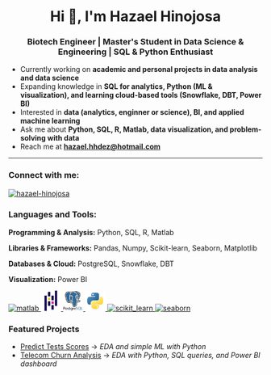 <h1 align="center">Hi 👋, I'm Hazael Hinojosa</h1>
<h3 align="center">Biotech Engineer | Master's Student in Data Science & Engineering | SQL & Python Enthusiast</h3>

- Currently working on **academic and personal projects in data analysis and data science**  
- Expanding knowledge in **SQL for analytics, Python (ML & visualization), and learning cloud-based tools (Snowflake, DBT, Power BI)**  
- Interested in **data (analytics, enginner or science), BI, and applied machine learning**  
- Ask me about **Python, SQL, R, Matlab, data visualization, and problem-solving with data**  
- Reach me at **hazael.hhdez@hotmail.com**

---

<h3 align="left"> Connect with me:</h3>
<p align="left">
<a href="https://www.linkedin.com/in/hazael-hinojosa/" target="blank">
  <img align="center" src="https://raw.githubusercontent.com/rahuldkjain/github-profile-readme-generator/master/src/images/icons/Social/linked-in-alt.svg" alt="hazael-hinojosa" height="30" width="40" />
</a>
</p>

<h3 align="left">Languages and Tools:</h3>

**Programming & Analysis:** Python, SQL, R, Matlab 

**Libraries & Frameworks:** Pandas, Numpy, Scikit-learn, Seaborn, Matplotlib  

**Databases & Cloud:** PostgreSQL, Snowflake, DBT  

**Visualization:** Power BI  

<p align="left"> <a href="https://www.mathworks.com/" target="_blank" rel="noreferrer"> <img src="https://upload.wikimedia.org/wikipedia/commons/2/21/Matlab_Logo.png" alt="matlab" width="40" height="40"/> </a> <a href="https://pandas.pydata.org/" target="_blank" rel="noreferrer"> <img src="https://raw.githubusercontent.com/devicons/devicon/2ae2a900d2f041da66e950e4d48052658d850630/icons/pandas/pandas-original.svg" alt="pandas" width="40" height="40"/> </a> <a href="https://www.postgresql.org" target="_blank" rel="noreferrer"> <img src="https://raw.githubusercontent.com/devicons/devicon/master/icons/postgresql/postgresql-original-wordmark.svg" alt="postgresql" width="40" height="40"/> </a> <a href="https://www.python.org" target="_blank" rel="noreferrer"> <img src="https://raw.githubusercontent.com/devicons/devicon/master/icons/python/python-original.svg" alt="python" width="40" height="40"/> </a> <a href="https://scikit-learn.org/" target="_blank" rel="noreferrer"> <img src="https://upload.wikimedia.org/wikipedia/commons/0/05/Scikit_learn_logo_small.svg" alt="scikit_learn" width="40" height="40"/> </a> <a href="https://seaborn.pydata.org/" target="_blank" rel="noreferrer"> <img src="https://seaborn.pydata.org/_images/logo-mark-lightbg.svg" alt="seaborn" width="40" height="40"/> </a> </p>


<h3> Featured Projects</h3>

- [Predict Tests Scores](https://github.com/Hazael2611/PredictTestsScores)  → *EDA and simple ML with Python*
- [Telecom Churn Analysis](https://github.com/Hazael2611/Python-sql-Bi) → *EDA with Python, SQL queries, and Power BI dashboard*  


